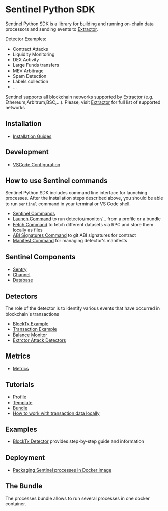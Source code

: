 # Sentinel Python SDK

Sentinel Python SDK is a library for building and running on-chain data processors and sending events to [Extractor](https://extractor.live).

Detector Examples:
- Contract Attacks
- Liquidity Monitoring
- DEX Activity
- Large Funds transfers
- MEV Arbitrage
- Spam Detection
- Labels collection
- ...

Sentinel supports all blockchain networks supported by [Extractor](https://extractor.live) (e.g. Ethereum,Arbitrum,BSC,...). Please, visit [Extractor](https://extractor.live) for full list of supported networks

## Installation

- [Installation Guides](/docs/Install/Install.md)

## Development

- [VSCode Configuration](/docs/Development/VSCode-Configuration.md)

## How to use Sentinel commands

Sentinel Python SDK includes command line interface for launching processes. After the installation steps described above, you should be able to run `sentinel` command in your terminal or VS Code shell. 

- [Sentinel Commands](docs/Commands/Main.md)
- [Launch Command](docs/Commands/Launch.md) to run detector/monitor/... from a profile or a bundle
- [Fetch Command](docs/Commands//Fetch.md) to fetch different datasets via RPC and store them locally as files
- [ABI Signatures Command](docs/Commands/ABI-Signatures.md) to git ABI signatures for contract
- [Manifest Command]() for managing detector's manifests

## Sentinel Components

- [Sentry](/docs/Sentry/Overview.md)
- [Channel](/docs/Channels/Overview.md)
- [Database](/docs/Databases/Overview.md)

## Detectors

The role of the detector is to identify various events that have occurred in blockchain's transactions

- [BlockTx Example](examples/block_tx/README.md)
- [Transaction Example](examples/transaction/README.md)
- [Balance Monitor](examples/balance_monitor/README.md)
- [Extrctor Attack Detectors](https://github.com/haas-labs/ext-sentinel-detectors-py)

## Metrics

- [Metrics](/docs/Metrics/Index.md)

## Tutorials

- [Profile](/docs/Tutorials/Profile.md)
- [Template](/docs/Tutorials/Template.md)
- [Bundle](/docs/Tutorials/Bundle.md)
- [How to work with transaction data locally](/docs/Tutorials/How-to-work-with-transaction-data-locally.md)

## Examples

- [BlockTx Detector](examples/block_tx/README.md) provides step-by-step guide and information

## Deployment

- [Packaging Sentinel processes in Docker image](docs/Deployment/Packaging-in-Docker-Image.md)

## The Bundle

The processes bundle allows to run several processes in one docker container.

